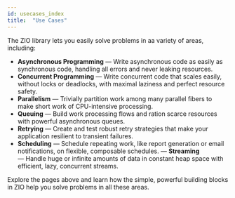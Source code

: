 ```yaml
---
id: usecases_index
title:  "Use Cases"
---
```


The ZIO library lets you easily solve problems in aa variety of areas, including:

 - **Asynchronous Programming** — Write asynchronous code as easily as synchronous code, handling all errors and never leaking resources.
 - **Concurrent Programming** — Write concurrent code that scales easily, without locks or deadlocks, with maximal laziness and perfect resource safety.
 - **Parallelism** — Trivially partition work among many parallel fibers to make short work of CPU-intensive processing.
 - **Queuing** — Build work processing flows and ration scarce resources with powerful asynchronous queues.
 - **Retrying** — Create and test robust retry strategies that make your application resilient to transient failures.
 - **Scheduling** — Schedule repeating work, like report generation or email notifications, on flexible, composable schedules.
 — **Streaming** — Handle huge or infinite amounts of data in constant heap space with efficient, lazy, concurrent streams.

Explore the pages above and learn how the simple, powerful building blocks in ZIO help you solve problems in all these areas.
